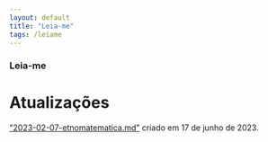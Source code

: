 ```yaml
---
layout: default
title: "Leia-me"
tags: /leiame
---
```

### Leia-me

# Atualizações

["2023-02-07-etnomatematica.md"](https://refuncionaware.github.io/20230207/etnomatematica) criado em 17 de junho de 2023.
